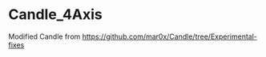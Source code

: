 # Candle_4Axis
Modified Candle from <a href="https://github.com/mar0x/Candle/tree/Experimental-fixes"> https://github.com/mar0x/Candle/tree/Experimental-fixes</a>
